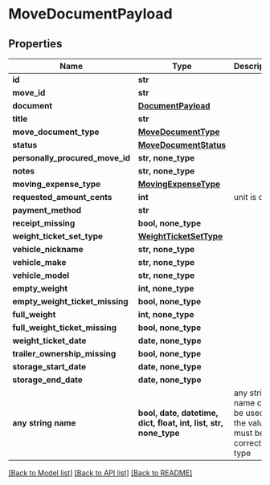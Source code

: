 # MoveDocumentPayload


## Properties
Name | Type | Description | Notes
------------ | ------------- | ------------- | -------------
**id** | **str** |  | 
**move_id** | **str** |  | 
**document** | [**DocumentPayload**](DocumentPayload.md) |  | 
**title** | **str** |  | 
**move_document_type** | [**MoveDocumentType**](MoveDocumentType.md) |  | 
**status** | [**MoveDocumentStatus**](MoveDocumentStatus.md) |  | 
**personally_procured_move_id** | **str, none_type** |  | [optional] 
**notes** | **str, none_type** |  | [optional] 
**moving_expense_type** | [**MovingExpenseType**](MovingExpenseType.md) |  | [optional] 
**requested_amount_cents** | **int** | unit is cents | [optional] 
**payment_method** | **str** |  | [optional] 
**receipt_missing** | **bool, none_type** |  | [optional] 
**weight_ticket_set_type** | [**WeightTicketSetType**](WeightTicketSetType.md) |  | [optional] 
**vehicle_nickname** | **str, none_type** |  | [optional] 
**vehicle_make** | **str, none_type** |  | [optional] 
**vehicle_model** | **str, none_type** |  | [optional] 
**empty_weight** | **int, none_type** |  | [optional] 
**empty_weight_ticket_missing** | **bool, none_type** |  | [optional] 
**full_weight** | **int, none_type** |  | [optional] 
**full_weight_ticket_missing** | **bool, none_type** |  | [optional] 
**weight_ticket_date** | **date, none_type** |  | [optional] 
**trailer_ownership_missing** | **bool, none_type** |  | [optional] 
**storage_start_date** | **date, none_type** |  | [optional] 
**storage_end_date** | **date, none_type** |  | [optional] 
**any string name** | **bool, date, datetime, dict, float, int, list, str, none_type** | any string name can be used but the value must be the correct type | [optional]

[[Back to Model list]](../README.md#documentation-for-models) [[Back to API list]](../README.md#documentation-for-api-endpoints) [[Back to README]](../README.md)


